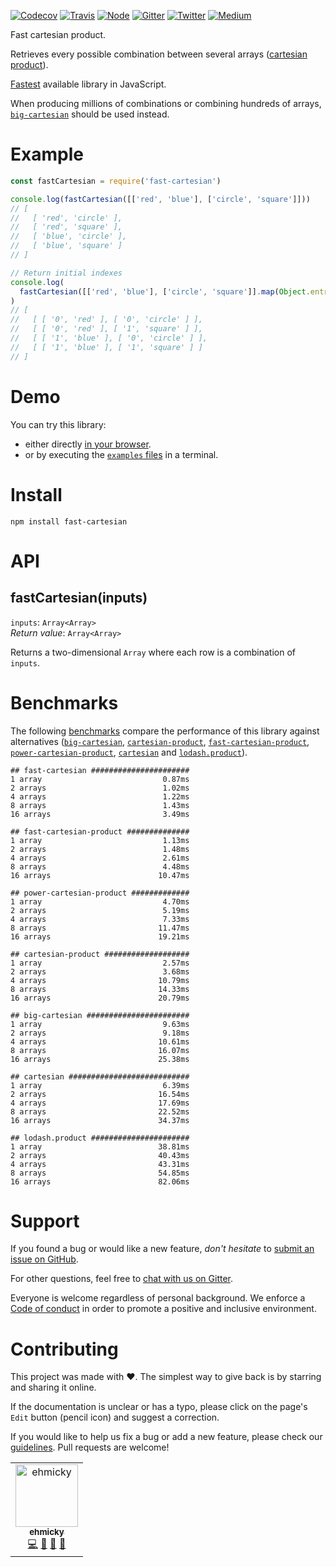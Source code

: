 [![Codecov](https://img.shields.io/codecov/c/github/ehmicky/fast-cartesian.svg?label=tested&logo=codecov)](https://codecov.io/gh/ehmicky/fast-cartesian)
[![Travis](https://img.shields.io/badge/cross-platform-4cc61e.svg?logo=travis)](https://travis-ci.org/ehmicky/fast-cartesian)
[![Node](https://img.shields.io/node/v/fast-cartesian.svg?logo=node.js)](https://www.npmjs.com/package/fast-cartesian)
[![Gitter](https://img.shields.io/gitter/room/ehmicky/fast-cartesian.svg?logo=gitter)](https://gitter.im/ehmicky/fast-cartesian)
[![Twitter](https://img.shields.io/badge/%E2%80%8B-twitter-4cc61e.svg?logo=twitter)](https://twitter.com/intent/follow?screen_name=ehmicky)
[![Medium](https://img.shields.io/badge/%E2%80%8B-medium-4cc61e.svg?logo=medium)](https://medium.com/@ehmicky)

Fast cartesian product.

Retrieves every possible combination between several arrays
([cartesian product](https://en.wikipedia.org/wiki/Cartesian_product)).

[Fastest](#benchmarks) available library in JavaScript.

When producing millions of combinations or combining hundreds of arrays,
[`big-cartesian`](https://github.com/ehmicky/big-cartesian) should be used
instead.

# Example

```js
const fastCartesian = require('fast-cartesian')

console.log(fastCartesian([['red', 'blue'], ['circle', 'square']]))
// [
//   [ 'red', 'circle' ],
//   [ 'red', 'square' ],
//   [ 'blue', 'circle' ],
//   [ 'blue', 'square' ]
// ]

// Return initial indexes
console.log(
  fastCartesian([['red', 'blue'], ['circle', 'square']].map(Object.entries)),
)
// [
//   [ [ '0', 'red' ], [ '0', 'circle' ] ],
//   [ [ '0', 'red' ], [ '1', 'square' ] ],
//   [ [ '1', 'blue' ], [ '0', 'circle' ] ],
//   [ [ '1', 'blue' ], [ '1', 'square' ] ]
// ]
```

# Demo

You can try this library:

- either directly [in your browser](https://repl.it/@ehmicky/fast-cartesian).
- or by executing the [`examples` files](examples/README.md) in a terminal.

# Install

```
npm install fast-cartesian
```

# API

## fastCartesian(inputs)

`inputs`: `Array<Array>`<br> _Return value_: `Array<Array>`

Returns a two-dimensional `Array` where each row is a combination of `inputs`.

# Benchmarks

The following [benchmarks](benchmarks/main.js) compare the performance of this
library against alternatives
([`big-cartesian`](https://github.com/ehmicky/big-cartesian),
[`cartesian-product`](https://github.com/izaakschroeder/cartesian-product),
[`fast-cartesian-product`](https://github.com/fisker/fast-cartesian-product),
[`power-cartesian-product`](https://github.com/fisker/power-cartesian-product),
[`cartesian`](https://github.com/alexindigo/cartesian) and
[`lodash.product`](https://github.com/SeregPie/lodash.product)).

```
## fast-cartesian ######################
1 array                           0.87ms
2 arrays                          1.02ms
4 arrays                          1.22ms
8 arrays                          1.43ms
16 arrays                         3.49ms

## fast-cartesian-product ##############
1 array                           1.13ms
2 arrays                          1.48ms
4 arrays                          2.61ms
8 arrays                          4.48ms
16 arrays                        10.47ms

## power-cartesian-product #############
1 array                           4.70ms
2 arrays                          5.19ms
4 arrays                          7.33ms
8 arrays                         11.47ms
16 arrays                        19.21ms

## cartesian-product ###################
1 array                           2.57ms
2 arrays                          3.68ms
4 arrays                         10.79ms
8 arrays                         14.33ms
16 arrays                        20.79ms

## big-cartesian #######################
1 array                           9.63ms
2 arrays                          9.18ms
4 arrays                         10.61ms
8 arrays                         16.07ms
16 arrays                        25.38ms

## cartesian ###########################
1 array                           6.39ms
2 arrays                         16.54ms
4 arrays                         17.69ms
8 arrays                         22.52ms
16 arrays                        34.37ms

## lodash.product ######################
1 array                          38.81ms
2 arrays                         40.43ms
4 arrays                         43.31ms
8 arrays                         54.85ms
16 arrays                        82.06ms
```

# Support

If you found a bug or would like a new feature, _don't hesitate_ to
[submit an issue on GitHub](../../issues).

For other questions, feel free to
[chat with us on Gitter](https://gitter.im/ehmicky/fast-cartesian).

Everyone is welcome regardless of personal background. We enforce a
[Code of conduct](CODE_OF_CONDUCT.md) in order to promote a positive and
inclusive environment.

# Contributing

This project was made with ❤️. The simplest way to give back is by starring and
sharing it online.

If the documentation is unclear or has a typo, please click on the page's `Edit`
button (pencil icon) and suggest a correction.

If you would like to help us fix a bug or add a new feature, please check our
[guidelines](CONTRIBUTING.md). Pull requests are welcome!

<!-- Thanks go to our wonderful contributors: -->

<!-- ALL-CONTRIBUTORS-LIST:START -->
<!-- prettier-ignore -->
<table><tr><td align="center"><a href="https://twitter.com/ehmicky"><img src="https://avatars2.githubusercontent.com/u/8136211?v=4" width="100px;" alt="ehmicky"/><br /><sub><b>ehmicky</b></sub></a><br /><a href="https://github.com/ehmicky/fast-cartesian/commits?author=ehmicky" title="Code">💻</a> <a href="#design-ehmicky" title="Design">🎨</a> <a href="#ideas-ehmicky" title="Ideas, Planning, & Feedback">🤔</a> <a href="https://github.com/ehmicky/fast-cartesian/commits?author=ehmicky" title="Documentation">📖</a></td></tr></table>

<!-- ALL-CONTRIBUTORS-LIST:END -->
